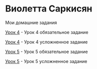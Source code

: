 # Виолетта Саркисян

Мои домашние задания

[Урок 4](https://violettaarms.github.io/Lesson4/ "Обязательное задание") - Урок 4 обязательное задание

[Урок 4](https://violettaarms.github.io/Lesson4_1/ "Усложненное задание") - Урок 4 усложненное задание

[Урок 5](https://violettaarms.github.io/Lesson5/ "Обязательное задание") - Урок 5 обязательное задание

[Урок 5](https://violettaarms.github.io/Lesson5_1/ "Усложненное задание") - Урок 5 усложненное задание
